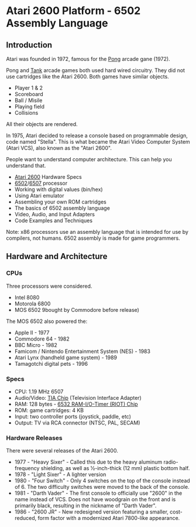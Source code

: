 # Atari 2600 Platform - 6502 Assembly Language

## Introduction

Atari was founded in 1972, famous for the [Pong] arcade gane (1972).

Pong and [Tank] arcade games both used hard wired circuitry. They did not use
cartridges like the Atari 2600. Both games have similar objects.

- Player 1 & 2
- Scoreboard
- Ball / Misile
- Playing field
- Collisions

All their objects are rendered.

In 1975, Atari decided to release a console based on programmable design, code
named "Stella". This is what became the Atari Video Computer System (Atari VCS),
also known as the "Atari 2600".

People want to understand computer architecture. This can help you understand
that.

- [Atari 2600] Hardware Specs
- [6502]/[6507] processor
- Working with digital values (bin/hex)
- Using Atari emulator
- Assembling your own ROM cartridges
- The basics of 6502 assembly language
- Video, Audio, and Input Adapters
- Code Examples and Techniques

Note: x86 processors use an assembly language that is intended for use by
compilers, not humans. 6502 assembly is made for game programmers.

[Atari]: https://en.wikipedia.org/wiki/Atari
[Tank]: https://en.wikipedia.org/wiki/Tank_(video_game)
[Atari 2600]: https://en.wikipedia.org/wiki/Atari_2600
[6502]: https://en.wikipedia.org/wiki/MOS_Technology_6502
[6507]: https://en.wikipedia.org/wiki/MOS_Technology_6507

## Hardware and Architecture

### CPUs

Three processors were considered.

- Intel 8080
- Motorola 6800
- MOS 6502 9bought by Commodore before release)

The MOS 6502 also powered the:

- Apple II - 1977
- Commodore 64 - 1982
- BBC Micro - 1982
- Famicom / Nintendo Entertainment System (NES) - 1983
- Atari Lynx (handheld game system) - 1989
- Tamagotchi digital pets - 1996

### Specs

- CPU: 1.19 MHz 6507
- Audio/Video: [TIA Chip] (Television Interface Adapter)
- RAM: 128 bytes - [6532 RAM-I/O-Timer (RIOT) Chip]
- ROM: game cartridges: 4 KB
- Input: two controller ports (joystick, paddle, etc)
- Output: TV via RCA connector (NTSC, PAL, SECAM)

### Hardware Releases

There were several releases of the Atari 2600.

- 1977 - "Heavy Sixer" - Called this due to the heavy aluminum radio-frequency
  shielding, as well as ​1⁄2-inch-thick (12 mm) plastic bottom half.
- 1978 - "Light Sixer" - A lighter version
- 1980 - "Four Switch" - Only 4 switches on the top of the console instead of 6.
  The two difficulty switches were moved to the back of the console.
- 1981 - "Darth Vader" - The first console to officially use "2600" in the name
  instead of VCS. Does not have woodgrain on the front and is primarily black,
  resulting in the nickname of "Darth Vader".
- 1986 - "2600 JR" - New redesigned version featuring a smaller, cost-reduced,
  form factor with a modernized Atari 7800-like appearance.

[Pong]: https://en.wikipedia.org/wiki/Pong
[TIA Chip]: https://en.wikipedia.org/wiki/Television_Interface_Adaptor
[6532 RAM-I/O-Timer (RIOT) Chip]: https://en.wikipedia.org/wiki/MOS_Technology_6532
